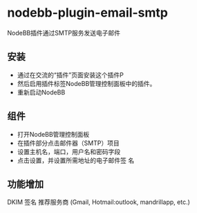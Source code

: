 nodebb-plugin-email-smtp
===========================

NodeBB插件通过SMTP服务发送电子邮件

安装
---

* 通过在交流的“插件”页面安装这个插件P
* 然后启用插件标签NodeBB管理控制面板中的插件。
* 重新启动NodeBB

组件
---

* 打开NodeBB管理控制面板
* 在插件部分点击邮件器（SMTP）项目
* 设置主机名，端口，用户名和密码字段
* 点击设置，并设置所需地址的电子邮件签 名

功能增加
---

DKIM 签名
推荐服务商 (Gmail, Hotmail:outlook, mandrillapp, etc.)



